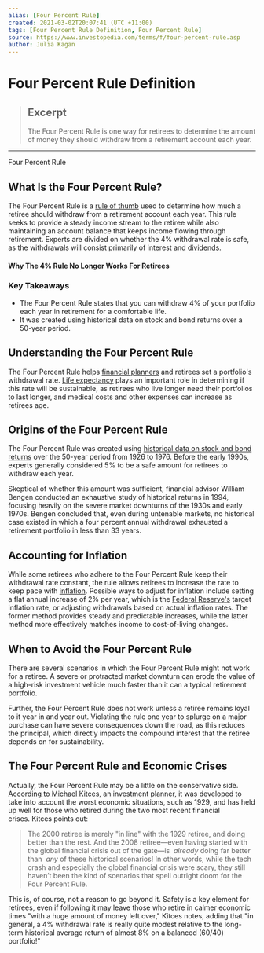 ```yaml
---
alias: [Four Percent Rule]
created: 2021-03-02T20:07:41 (UTC +11:00)
tags: [Four Percent Rule Definition, Four Percent Rule]
source: https://www.investopedia.com/terms/f/four-percent-rule.asp
author: Julia Kagan
---
```


# Four Percent Rule Definition

> ## Excerpt
> The Four Percent Rule is one way for retirees to determine the amount of money they should withdraw from a retirement account each year.

---

Four Percent Rule
## What Is the Four Percent Rule?

The Four Percent Rule is a [rule of thumb](https://www.investopedia.com/terms/r/rule-of-thumb.asp) used to determine how much a retiree should withdraw from a retirement account each year. This rule seeks to provide a steady income stream to the retiree while also maintaining an account balance that keeps income flowing through retirement. Experts are divided on whether the 4% withdrawal rate is safe, as the withdrawals will consist primarily of interest and [dividends](https://www.investopedia.com/terms/d/dividend.asp).

#### Why The 4% Rule No Longer Works For Retirees

### Key Takeaways

-   The Four Percent Rule states that you can withdraw 4% of your portfolio each year in retirement for a comfortable life.
-   It was created using historical data on stock and bond returns over a 50-year period.

## Understanding the Four Percent Rule

The Four Percent Rule helps [financial planners](https://www.investopedia.com/terms/f/financialplanner.asp) and retirees set a portfolio's withdrawal rate. [Life expectancy](https://www.investopedia.com/terms/l/lifeexpectancy.asp) plays an important role in determining if this rate will be sustainable, as retirees who live longer need their portfolios to last longer, and medical costs and other expenses can increase as retirees age.

## Origins of the Four Percent Rule

The Four Percent Rule was created using [historical data on stock and bond returns](https://www.investopedia.com/terms/h/historical-returns.asp) over the 50-year period from 1926 to 1976. Before the early 1990s, experts generally considered 5% to be a safe amount for retirees to withdraw each year.

Skeptical of whether this amount was sufficient, financial advisor William Bengen conducted an exhaustive study of historical returns in 1994, focusing heavily on the severe market downturns of the 1930s and early 1970s. Bengen concluded that, even during untenable markets, no historical case existed in which a four percent annual withdrawal exhausted a retirement portfolio in less than 33 years.

## Accounting for Inflation

While some retirees who adhere to the Four Percent Rule keep their withdrawal rate constant, the rule allows retirees to increase the rate to keep pace with [inflation](https://www.investopedia.com/terms/i/inflation.asp). Possible ways to adjust for inflation include setting a flat annual increase of 2% per year, which is the [Federal Reserve's](https://www.investopedia.com/terms/f/federalreservesystem.asp) target inflation rate, or adjusting withdrawals based on actual inflation rates. The former method provides steady and predictable increases, while the latter method more effectively matches income to cost-of-living changes.

## When to Avoid the Four Percent Rule

There are several scenarios in which the Four Percent Rule might not work for a retiree. A severe or protracted market downturn can erode the value of a high-risk investment vehicle much faster than it can a typical retirement portfolio.

Further, the Four Percent Rule does not work unless a retiree remains loyal to it year in and year out. Violating the rule one year to splurge on a major purchase can have severe consequences down the road, as this reduces the principal, which directly impacts the compound interest that the retiree depends on for sustainability.

## The Four Percent Rule and Economic Crises

Actually, the Four Percent Rule may be a little on the conservative side. [According to Michael Kitces](https://www.kitces.com/blog/how-has-the-4-rule-held-up-since-the-tech-bubble-and-the-2008-financial-crisis/), an investment planner, it was developed to take into account the worst economic situations, such as 1929, and has held up well for those who retired during the two most recent financial crises. Kitces points out:

> The 2000 retiree is merely "in line" with the 1929 retiree, and doing better than the rest. And the 2008 retiree—even having started with the global financial crisis out of the gate—is  _already_ doing far better than  _any_ of these historical scenarios! In other words, while the tech crash and especially the global financial crisis were scary, they still haven’t been the kind of scenarios that spell outright doom for the Four Percent Rule.

This is, of course, not a reason to go beyond it. Safety is a key element for retirees, even if following it may leave those who retire in calmer economic times "with a huge amount of money left over," Kitces notes, adding that "in general, a 4% withdrawal rate is really quite modest relative to the long-term historical average return of almost 8% on a balanced (60/40) portfolio!"
